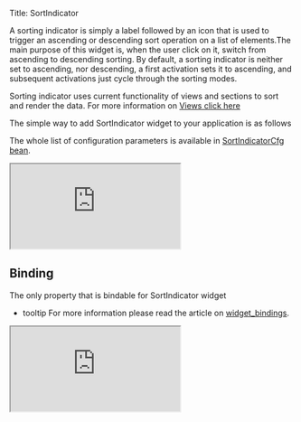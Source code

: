 Title: SortIndicator


A sorting indicator is simply a label followed by an icon that is used to trigger an ascending or descending sort operation on a list of elements.The main purpose of this widget is, when the user click on it, switch from ascending to descending sorting. By default, a sorting indicator is neither set to ascending, nor descending, a first activation sets it to ascending, and subsequent activations just cycle through the sorting modes.

Sorting indicator uses current functionality of views and sections to sort and render the data. For more information on [Views click here](views)

The simple way to add SortIndicator widget to your application is as follows 
<script src='http://snippets.ariatemplates.com/snippets/github.com/ariatemplates/documentation-code/%VERSION%/snippets/widgets/sortindicator/Snippet.tpl?tag=wgtSortIndicatorSnippet1&lang=at&outdent=true'></script>

The whole list of configuration parameters is available in [SortIndicatorCfg bean](http://ariatemplates.com/api/#aria.widgets.CfgBeans:SortIndicatorCfg).
<iframe class='samples' src='http://snippets.ariatemplates.com/samples/github.com/ariatemplates/documentation-code/%VERSION%/samples/widgets/sortindicator/?skip=1' ></iframe>

## Binding
The only property that is bindable for SortIndicator widget
* tooltip
For more information please read the article on [widget_bindings](widget_bindings).
<script src='http://snippets.ariatemplates.com/snippets/github.com/ariatemplates/documentation-code/%VERSION%/snippets/widgets/sortindicator/Snippet.tpl?tag=wgtSortIndicatorSnippet2&lang=at&outdent=true'></script>

<iframe class='samples' src='http://snippets.ariatemplates.com/samples/github.com/ariatemplates/documentation-code/%VERSION%/samples/widgets/sortindicator/binding/?skip=1' ></iframe>